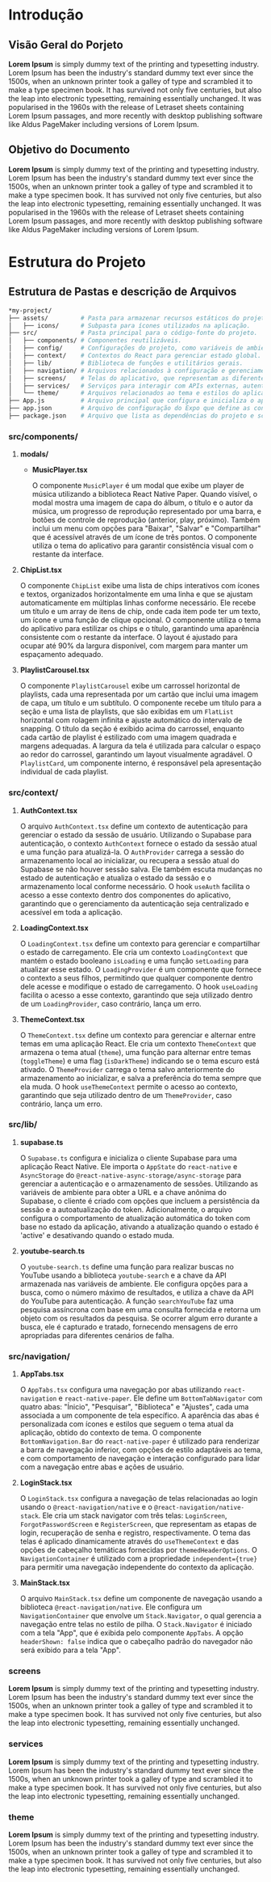 # Introdução

## Visão Geral do Porjeto

**Lorem Ipsum** is simply dummy text of the printing and typesetting industry. Lorem Ipsum has been the industry's standard dummy text ever since the 1500s, when an unknown printer took a galley of type and scrambled it to make a type specimen book. It has survived not only five centuries, but also the leap into electronic typesetting, remaining essentially unchanged. It was popularised in the 1960s with the release of Letraset sheets containing Lorem Ipsum passages, and more recently with desktop publishing software like Aldus PageMaker including versions of Lorem Ipsum.

## Objetivo do Documento

**Lorem Ipsum** is simply dummy text of the printing and typesetting industry. Lorem Ipsum has been the industry's standard dummy text ever since the 1500s, when an unknown printer took a galley of type and scrambled it to make a type specimen book. It has survived not only five centuries, but also the leap into electronic typesetting, remaining essentially unchanged. It was popularised in the 1960s with the release of Letraset sheets containing Lorem Ipsum passages, and more recently with desktop publishing software like Aldus PageMaker including versions of Lorem Ipsum.

# Estrutura do Projeto

## Estrutura de Pastas e descrição de Arquivos

```bash
*my-project/
├── assets/         # Pasta para armazenar recursos estáticos do projeto.
│   ├── icons/      # Subpasta para ícones utilizados na aplicação.
├── src/            # Pasta principal para o código-fonte do projeto.
│   ├── components/ # Componentes reutilizáveis.
│   ├── config/     # Configurações do projeto, como variáveis de ambiente e arquivos de configuração.
│   ├── context/    # Contextos do React para gerenciar estado global.
│   ├── lib/        # Biblioteca de funções e utilitários gerais.
│   ├── navigation/ # Arquivos relacionados à configuração e gerenciamento da navegação dentro do aplicativo.
│   ├── screens/    # Telas do aplicativo, que representam as diferentes páginas ou views.
│   ├── services/   # Serviços para interagir com APIs externas, autenticação e outras funcionalidades backend.
│   └── theme/      # Arquivos relacionados ao tema e estilos do aplicativo.
├── App.js          # Arquivo principal que configura e inicializa o aplicativo.
├── app.json        # Arquivo de configuração do Expo que define as configurações do projeto.
├── package.json    # Arquivo que lista as dependências do projeto e scripts para execução de comandos.*
```

### src/components/

1. **modals/**
    - **MusicPlayer.tsx**

        O componente `MusicPlayer` é um modal que exibe um player de música utilizando a biblioteca React Native Paper. Quando visível, o modal mostra uma imagem de capa do álbum, o título e o autor da música, um progresso de reprodução representado por uma barra, e botões de controle de reprodução (anterior, play, próximo). Também inclui um menu com opções para "Baixar", "Salvar" e "Compartilhar" que é acessível através de um ícone de três pontos. O componente utiliza o tema do aplicativo para garantir consistência visual com o restante da interface.

2. **ChipList.tsx**

    O componente `ChipList` exibe uma lista de chips interativos com ícones e textos, organizados horizontalmente em uma linha e que se ajustam automaticamente em múltiplas linhas conforme necessário. Ele recebe um título e um array de itens de chip, onde cada item pode ter um texto, um ícone e uma função de clique opcional. O componente utiliza o tema do aplicativo para estilizar os chips e o título, garantindo uma aparência consistente com o restante da interface. O layout é ajustado para ocupar até 90% da largura disponível, com margem para manter um espaçamento adequado.

3. **PlaylistCarousel.tsx**

    O componente `PlaylistCarousel` exibe um carrossel horizontal de playlists, cada uma representada por um cartão que inclui uma imagem de capa, um título e um subtítulo. O componente recebe um título para a seção e uma lista de playlists, que são exibidas em um `FlatList` horizontal com rolagem infinita e ajuste automático do intervalo de snapping. O título da seção é exibido acima do carrossel, enquanto cada cartão de playlist é estilizado com uma imagem quadrada e margens adequadas. A largura da tela é utilizada para calcular o espaço ao redor do carrossel, garantindo um layout visualmente agradável. O `PlaylistCard`, um componente interno, é responsável pela apresentação individual de cada playlist.


### src/context/

1. **AuthContext.tsx**

    O arquivo `AuthContext.tsx` define um contexto de autenticação para gerenciar o estado da sessão de usuário. Utilizando o Supabase para autenticação, o contexto `AuthContext` fornece o estado da sessão atual e uma função para atualizá-la. O `AuthProvider` carrega a sessão do armazenamento local ao inicializar, ou recupera a sessão atual do Supabase se não houver sessão salva. Ele também escuta mudanças no estado de autenticação e atualiza o estado da sessão e o armazenamento local conforme necessário. O hook `useAuth` facilita o acesso a esse contexto dentro dos componentes do aplicativo, garantindo que o gerenciamento da autenticação seja centralizado e acessível em toda a aplicação.

2. **LoadingContext.tsx**

    O `LoadingContext.tsx` define um contexto para gerenciar e compartilhar o estado de carregamento. Ele cria um contexto `LoadingContext` que mantém o estado booleano `isLoading` e uma função `setLoading` para atualizar esse estado. O `LoadingProvider` é um componente que fornece o contexto a seus filhos, permitindo que qualquer componente dentro dele acesse e modifique o estado de carregamento. O hook `useLoading` facilita o acesso a esse contexto, garantindo que seja utilizado dentro de um `LoadingProvider`, caso contrário, lança um erro.

3. **ThemeContext.tsx**

    O `ThemeContext.tsx` define um contexto para gerenciar e alternar entre temas em uma aplicação React. Ele cria um contexto `ThemeContext` que armazena o tema atual (`theme`), uma função para alternar entre temas (`toggleTheme`) e uma flag (`isDarkTheme`) indicando se o tema escuro está ativado. O `ThemeProvider` carrega o tema salvo anteriormente do armazenamento ao inicializar, e salva a preferência do tema sempre que ela muda. O hook `useThemeContext` permite o acesso ao contexto, garantindo que seja utilizado dentro de um `ThemeProvider`, caso contrário, lança um erro.


### src/lib/

1. **supabase.ts**

    O `Supabase.ts` configura e inicializa o cliente Supabase para uma aplicação React Native. Ele importa o `AppState` do `react-native` e `AsyncStorage` do `@react-native-async-storage/async-storage` para gerenciar a autenticação e o armazenamento de sessões. Utilizando as variáveis de ambiente para obter a URL e a chave anônima do Supabase, o cliente é criado com opções que incluem a persistência da sessão e a autoatualização do token. Adicionalmente, o arquivo configura o comportamento de atualização automática do token com base no estado da aplicação, ativando a atualização quando o estado é 'active' e desativando quando o estado muda.

2. **youtube-search.ts**

    O `youtube-search.ts` define uma função para realizar buscas no YouTube usando a biblioteca `youtube-search` e a chave da API armazenada nas variáveis de ambiente. Ele configura opções para a busca, como o número máximo de resultados, e utiliza a chave da API do YouTube para autenticação. A função `searchYouTube` faz uma pesquisa assíncrona com base em uma consulta fornecida e retorna um objeto com os resultados da pesquisa. Se ocorrer algum erro durante a busca, ele é capturado e tratado, fornecendo mensagens de erro apropriadas para diferentes cenários de falha.


### src/navigation/

1. **AppTabs.tsx**

    O `AppTabs.tsx` configura uma navegação por abas utilizando `react-navigation` e `react-native-paper`. Ele define um `BottomTabNavigator` com quatro abas: "Ínicio", "Pesquisar", "Biblioteca" e "Ajustes", cada uma associada a um componente de tela específico. A aparência das abas é personalizada com ícones e estilos que seguem o tema atual da aplicação, obtido do contexto de tema. O componente `BottomNavigation.Bar` do `react-native-paper` é utilizado para renderizar a barra de navegação inferior, com opções de estilo adaptáveis ao tema, e com comportamento de navegação e interação configurado para lidar com a navegação entre abas e ações de usuário.

2. **LoginStack.tsx**

    O `LoginStack.tsx` configura a navegação de telas relacionadas ao login usando o `@react-navigation/native` e o `@react-navigation/native-stack`. Ele cria um stack navigator com três telas: `LoginScreen`, `ForgotPasswordScreen` e `RegisterScreen`, que representam as etapas de login, recuperação de senha e registro, respectivamente. O tema das telas é aplicado dinamicamente através do `useThemeContext` e das opções de cabeçalho temáticas fornecidas por `themedHeaderOptions`. O `NavigationContainer` é utilizado com a propriedade `independent={true}` para permitir uma navegação independente do contexto da aplicação.

3. **MainStack.tsx**

    O arquivo `MainStack.tsx` define um componente de navegação usando a biblioteca `@react-navigation/native`. Ele configura um `NavigationContainer` que envolve um `Stack.Navigator`, o qual gerencia a navegação entre telas no estilo de pilha. O `Stack.Navigator` é iniciado com a tela "App", que é exibida pelo componente `AppTabs`. A opção `headerShown: false` indica que o cabeçalho padrão do navegador não será exibido para a tela "App".


### screens

**Lorem Ipsum** is simply dummy text of the printing and typesetting industry. Lorem Ipsum has been the industry's standard dummy text ever since the 1500s, when an unknown printer took a galley of type and scrambled it to make a type specimen book. It has survived not only five centuries, but also the leap into electronic typesetting, remaining essentially unchanged.

### services

**Lorem Ipsum** is simply dummy text of the printing and typesetting industry. Lorem Ipsum has been the industry's standard dummy text ever since the 1500s, when an unknown printer took a galley of type and scrambled it to make a type specimen book. It has survived not only five centuries, but also the leap into electronic typesetting, remaining essentially unchanged.

### theme

**Lorem Ipsum** is simply dummy text of the printing and typesetting industry. Lorem Ipsum has been the industry's standard dummy text ever since the 1500s, when an unknown printer took a galley of type and scrambled it to make a type specimen book. It has survived not only five centuries, but also the leap into electronic typesetting, remaining essentially unchanged.
